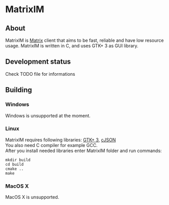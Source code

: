 # MatrixIM
## About
MatrixIM is [Matrix](https://www.matrix.org) client that aims to be fast, reliable and have low resource usage. MatrixIM is written in C, and uses GTK+ 3
as GUI library.
## Development status
Check TODO file for informations
## Building
### Windows
Windows is unsupported at the moment.
### Linux
MatrixIM requires following libraries: [GTK+ 3](https://www.gtk.org), [cJSON](https://github.com/DaveGamble/cJSON)\
You also need C compiler for example GCC.\
After you install needed libraries enter MatrixIM folder and run commands:
```
mkdir build
cd build
cmake ..
make
```
### MacOS X
MacOS X is unsupported.
